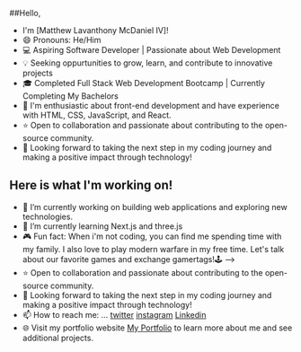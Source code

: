##Hello, 
- I'm [Matthew Lavanthony McDaniel IV]!
- 😄 Pronouns: He/Him
- 💻 Aspiring Software Developer | Passionate about Web Development
- 💡 Seeking oppurtunities to grow, learn, and contribute to innovative projects
- 🎓 Completed Full Stack Web Development Bootcamp | Currently Completing My Bachelors 
- 🚀 I'm enthusiastic about front-end development and have experience with HTML, CSS, JavaScript, and React.
- ⭐️ Open to collaboration and passionate about contributing to the open-source community.
- 🌟 Looking forward to taking the next step in my coding journey and making a positive impact through technology!

## Here is what I'm working on!
- 🔭 I’m currently working on building web applications and exploring new technologies.
- 🌱 I’m currently learning Next.js and three.js 
- 🎮 Fun fact: When i'm not coding, you can find me spending time with my family. I also love to play modern warfare in my free time. Let's talk about our favorite games and exchange gamertags!🕹️
-->
- ⭐️ Open to collaboration and passionate about contributing to the open-source community.
- 🌟 Looking forward to taking the next step in my coding journey and making a positive impact through technology!
- 📫 How to reach me: ... [twitter](https://twitter.com/Mlmcdanieliv) [instagram](https://www.instagram.com/mattm.codes_/) [Linkedin](https://www.linkedin.com/in/matthewlmcdanieliv/)
- 🌐 Visit my portfolio website [My Portfolio](https://main.dn7moupbjah23.amplifyapp.com/) to learn more about me and see additional projects.

